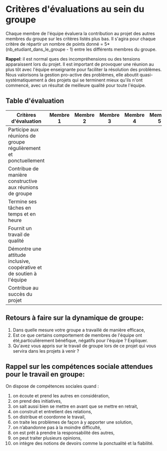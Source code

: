 # Critères d'évaluations au sein du groupe

Chaque membre de l'équipe évaluera la contribution au projet des autres membres du groupe sur les critères listés plus bas.
Il s'agira pour chaque critère de répartir un nombre de points donné = 5*(nb_etudiant_dans_le_groupe - 1) entre les différents membres du groupe.

**Rappel**: il est normal ques des incompréhensions ou des tensions apparaissent lors du projet.
Il est important de provoquer une réunion au plus tôt avec l'équipe enseignante pour faciliter la résolution des problèmes. 
Nous valorisons la gestion pro-active des problèmes, elle aboutit quasi-systématiquement à des projets qui se terminent mieux qu'ils n'ont commencé, avec un résultat de meilleure qualité pour toute l'équipe.


## Table d'évaluation
| Critères d'évaluation                                                 | Membre 1 | Membre 2 | Membre 3 | Membre 4 | Membre 5 |
|-----------------------------------------------------------------------|----------|----------|----------|----------|----------|
| Participe aux réunions de groupe régulièrement et ponctuellement      |          |          |          |          |          |
| Contribue de manière constructive aux réunions de groupe              |          |          |          |          |          |
| Termine ses tâches en temps et en heure                               |          |          |          |          |          |
| Fournit un travail de qualité                                         |          |          |          |          |          |
| Démontre une attitude inclusive, coopérative et de soutien à l'équipe |          |          |          |          |          |
| Contribue au succès du projet                                         |          |          |          |          |          |


## Retours à faire sur la dynamique de groupe:

1. Dans quelle mesure votre groupe a travaillé de manière efficace,
2. Est ce que certains comportement de membres de l'équipe ont été,particulièrement bénéfique, négatifs pour l'équipe ? Expliquer.
3. Qu'avez vous appris sur le travail de groupe lors de ce projet qui vous servira dans les projets à venir ?


## Rappel sur les compétences sociale attendues pour le travail en groupe:

On dispose de compétences sociales quand :
1. on écoute et prend les autres en considération,
2. on prend des initiatives,
3. on sait aussi bien se mettre en avant que se mettre en retrait,
4. on construit et entretient des relations,
5. on distribue et coordonne le travail, 
6. on traite les problèmes de façon à y apporter une solution,
7. on n’abandonne pas à la moindre difficulté,
8. on est prêt à prendre la responsabilité des autres,
9. on peut traiter plusieurs opinions,
10. on intègre des notions de devoirs comme la ponctualité et la fiabilité.


